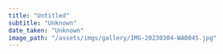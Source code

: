 ```yaml
---
title: "Untitled"
subtitle: "Unknown"
date_taken: "Unknown"
image_path: "/assets/imgs/gallery/IMG-20230304-WA0045.jpg"
---
```

